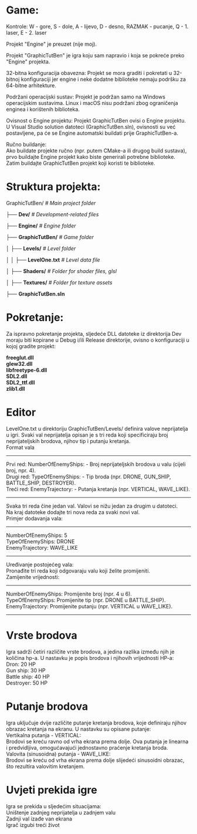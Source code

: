 # Game:
Kontrole: W - gore, S - dole, A - lijevo, D - desno, RAZMAK - pucanje, Q - 1. laser, E - 2. laser

Projekt "Engine" je preuzet (nije moj).

Projekt "GraphicTutBen" je igra koju sam napravio i koja se pokreće preko "Engine" projekta.

32-bitna konfiguracija obavezna: Projekt se mora graditi i pokretati u 32-bitnoj konfiguraciji jer engine i neke dodatne biblioteke nemaju podršku za 64-bitne arhitekture.

Podržani operacijski sustav: Projekt je podržan samo na Windows operacijskim sustavima. Linux i macOS nisu podržani zbog ograničenja enginea i korištenih biblioteka.

Ovisnost o Engine projektu: Projekt GraphicTutBen ovisi o Engine projektu. U Visual Studio solution datoteci (GraphicTutBen.sln), ovisnosti su već postavljene, pa će se Engine automatski buildati prije GraphicTutBen-a.  

Ručno buildanje:  
Ako buildate projekte ručno (npr. putem CMake-a ili drugog build sustava), prvo buildajte Engine projekt kako biste generirali potrebne biblioteke.  
Zatim buildajte GraphicTutBen projekt koji koristi te biblioteke.  

# Struktura projekta:

GraphicTutBen/                        *# Main project folder*

├── **Dev/**                              *# Development-related files*

├── **Engine/**                           *# Engine folder*

├── **GraphicTutBen/**                   *# Game folder*

│   ├── **Levels/**                       *# Level folder*

│   │   ├── **LevelOne.txt**              *# Level data file*

│   ├── **Shaders/**                      *# Folder for shader files, glsl*

│   ├── **Textures/**                     *# Folder for texture assets*

├── **GraphicTutBen.sln**                 


# Pokretanje:  
Za ispravno pokretanje projekta, sljedeće DLL datoteke iz direktorija Dev moraju biti kopirane u Debug i/ili Release direktorije, ovisno o konfiguraciji u kojoj gradite projekt:  

**freeglut.dll**  
**glew32.dll**  
**libfreetype-6.dll**  
**SDL2.dll**  
**SDL2_ttf.dll**  
**zlib1.dll**  

# Editor
LevelOne.txt u direktoriju GraphicTutBen/Levels/ definira valove neprijatelja u igri. Svaki val neprijatelja opisan je s tri reda koji specificiraju broj neprijateljskih brodova, njihov tip i putanju kretanja.  
Format vala
***************************************************************************************
Prvi red: NumberOfEnemyShips: <broj> - Broj neprijateljskih brodova u valu (cijeli broj, npr. 4).  
Drugi red: TypeOfEnemyShips: <tip> - Tip broda (npr. DRONE, GUN_SHIP, BATTLE_SHIP, DESTROYER).  
Treći red: EnemyTrajectory: <putanja> - Putanja kretanja (npr. VERTICAL, WAVE_LIKE).  
***************************************************************************************
Svaka tri reda čine jedan val. Valovi se nižu jedan za drugim u datoteci.  
Na kraj datoteke dodajte tri nova reda za svaki novi val.  
Primjer dodavanja vala:
***************************************************************************************
NumberOfEnemyShips: 5  
TypeOfEnemyShips: DRONE  
EnemyTrajectory: WAVE_LIKE  
***************************************************************************************
Uređivanje postojećeg vala:  
Pronađite tri reda koji odgovaraju valu koji želite promijeniti.  
Zamijenite vrijednosti:  
***************************************************************************************
NumberOfEnemyShips: Promijenite broj (npr. 4 u 6).  
TypeOfEnemyShips: Promijenite tip (npr. DRONE u BATTLE_SHIP).  
EnemyTrajectory: Promijenite putanju (npr. VERTICAL u WAVE_LIKE).
***************************************************************************************
# Vrste brodova
Igra sadrži četiri različite vrste brodova, a jedina razlika između njih je količina hp-a. U nastavku je popis brodova i njihovih vrijednosti HP-a:  
Dron: 20 HP  
Gun ship: 30 HP  
Battle ship: 40 HP  
Destroyer: 50 HP  

# Putanje brodova
Igra uključuje dvije različite putanje kretanja brodova, koje definiraju njihov obrazac kretanja na ekranu. U nastavku su opisane putanje:  
Vertikalna putanja - VERTICAL:  
Brodovi se kreću ravno od vrha ekrana prema dolje. Ova putanja je linearna i predvidljiva, omogućavajući jednostavno praćenje kretanja broda.  
Valovita (sinusoidna) putanja - WAVE_LIKE:  
Brodovi se kreću od vrha ekrana prema dolje slijedeći sinusoidni obrazac, što rezultira valovitim kretanjem.

# Uvjeti prekida igre
Igra se prekida u sljedećim situacijama:  
Uništenje zadnjeg neprijatelja u zadnjem valu  
Zadnji val izađe van ekrana  
Igrač izgubi treći život
